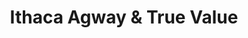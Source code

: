 ---
title: "Ithaca Agway & True Value"
url: /ithaca/ithaca-agway-und-true-value/
shop: Garten-Center
---